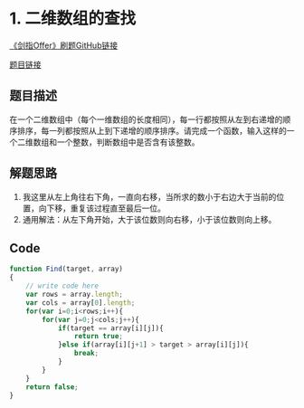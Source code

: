 # 1. 二维数组的查找

[《剑指Offer》刷题GitHub链接](https://github.com/zhning12/Coding-Interviews)

[题目链接](https://www.nowcoder.com/practice/abc3fe2ce8e146608e868a70efebf62e?tpId=13&tqId=11154&tPage=1&rp=1&ru=%2Fta%2Fcoding-interviews&qru=%2Fta%2Fcoding-interviews%2Fquestion-ranking)

## 题目描述

在一个二维数组中（每个一维数组的长度相同），每一行都按照从左到右递增的顺序排序，每一列都按照从上到下递增的顺序排序。请完成一个函数，输入这样的一个二维数组和一个整数，判断数组中是否含有该整数。

## 解题思路
1. 我这里从左上角往右下角，一直向右移，当所求的数小于右边大于当前的位置，向下移，重复该过程直至最后一位。
2. 通用解法：从左下角开始，大于该位数则向右移，小于该位数则向上移。

## Code
```javascript
function Find(target, array)
{
    // write code here
    var rows = array.length;
    var cols = array[0].length;
    for(var i=0;i<rows;i++){
        for(var j=0;j<cols;j++){
            if(target == array[i][j]){
                return true;
            }else if(array[i][j+1] > target > array[i][j]){
                break;
            }
        }
    }
    return false;
}
```